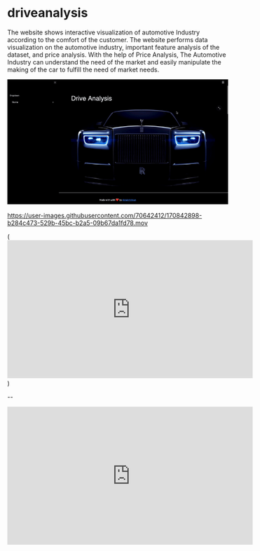 # driveanalysis
The website shows interactive visualization of automotive Industry according to the comfort of the customer. The website performs data visualization on the automotive industry, important feature analysis of the dataset, and price analysis. With the help of Price Analysis, The Automotive Industry can understand the need of the market and easily manipulate the making of the car to fulfill the need of market needs.

![Gif](img11.gif)



https://user-images.githubusercontent.com/70642412/170842898-b284c473-529b-45bc-b2a5-09b67da1fd78.mov

(<iframe width="560" height="315" src="https://www.youtube.com/embed/YW2gAl58CoI" title="YouTube video player" frameborder="0" allow="accelerometer; autoplay; clipboard-write; encrypted-media; gyroscope; picture-in-picture" allowfullscreen></iframe>)

--

<iframe width="560" height="315" src="https://www.youtube.com/embed/YW2gAl58CoI" title="YouTube video player" frameborder="0" allow="accelerometer; autoplay; clipboard-write; encrypted-media; gyroscope; picture-in-picture" allowfullscreen></iframe>
